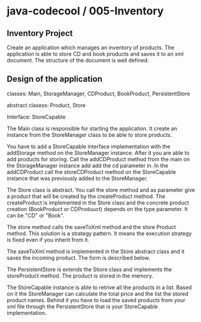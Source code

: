 # java-codecool / 005-Inventory

## Inventory Project

Create an application which manages an inventory of products. The application is able to store CD and book products and saves it to an xml document. The structure of the document is well defined.



## Design of the application

classes: Main, StorageManager, CDProduct, BookProduct, PersistentStore

abstract clasess: Product, Store

Interface: StoreCapable

The Main class is responsible for starting the application. It create an instance from the StoreManager class to be able to store products.

You have to add a StoreCapable interface implementation with the addStorage method on the StoreManager instance. After it you are able to add products for storing. Call the addCDProduct method from the main on the StorageManager instance add add the cd parameter in. In the addCDProduct call the storeCDProduct method on the StoreCapable instance that was previously added to the StoreManager.

The Store class is abstract. You call the store method and as parameter give a product that will be created by the createProduct method. The createProduct is implemented in the Store class and the concrete product creation (BookProduct or CDProduuct) depends on the type parameter. It can be "CD" or "Book".

The store method calls the saveToXml method and the store Product method. This solution is a strategy pattern. It means the execution strategy is fixed even if you inherit from it.

The saveToXml method is implemented in the Store abstract class and it saves the incoming product. The form is described below.

The PersistentStore is extends the Stiore class and implements the storeProduct method. The product is stored in the memory.

The StoreCapable instance is able to retrive all the products in a list. Based on it the StoreManager can calculate the total price and the list the stored product names. Behind it you have to load the saved products from your xml file through the PersistentStore that is your StoreCapable implementation.
